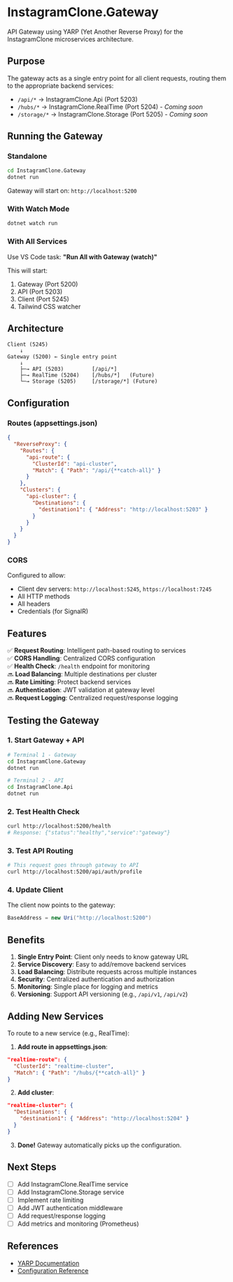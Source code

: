 # InstagramClone.Gateway

API Gateway using YARP (Yet Another Reverse Proxy) for the InstagramClone microservices architecture.

## Purpose

The gateway acts as a single entry point for all client requests, routing them to the appropriate backend services:
- `/api/*` → InstagramClone.Api (Port 5203)
- `/hubs/*` → InstagramClone.RealTime (Port 5204) - *Coming soon*
- `/storage/*` → InstagramClone.Storage (Port 5205) - *Coming soon*

## Running the Gateway

### Standalone
```bash
cd InstagramClone.Gateway
dotnet run
```
Gateway will start on: `http://localhost:5200`

### With Watch Mode
```bash
dotnet watch run
```

### With All Services
Use VS Code task: **"Run All with Gateway (watch)"**

This will start:
1. Gateway (Port 5200)
2. API (Port 5203)
3. Client (Port 5245)
4. Tailwind CSS watcher

## Architecture

```
Client (5245)
    ↓
Gateway (5200) ← Single entry point
    ↓
    ├─→ API (5203)         [/api/*]
    ├─→ RealTime (5204)    [/hubs/*]   (Future)
    └─→ Storage (5205)     [/storage/*] (Future)
```

## Configuration

### Routes (appsettings.json)

```json
{
  "ReverseProxy": {
    "Routes": {
      "api-route": {
        "ClusterId": "api-cluster",
        "Match": { "Path": "/api/{**catch-all}" }
      }
    },
    "Clusters": {
      "api-cluster": {
        "Destinations": {
          "destination1": { "Address": "http://localhost:5203" }
        }
      }
    }
  }
}
```

### CORS

Configured to allow:
- Client dev servers: `http://localhost:5245`, `https://localhost:7245`
- All HTTP methods
- All headers
- Credentials (for SignalR)

## Features

✅ **Request Routing**: Intelligent path-based routing to services  
✅ **CORS Handling**: Centralized CORS configuration  
✅ **Health Check**: `/health` endpoint for monitoring  
🔜 **Load Balancing**: Multiple destinations per cluster  
🔜 **Rate Limiting**: Protect backend services  
🔜 **Authentication**: JWT validation at gateway level  
🔜 **Request Logging**: Centralized request/response logging  

## Testing the Gateway

### 1. Start Gateway + API
```bash
# Terminal 1 - Gateway
cd InstagramClone.Gateway
dotnet run

# Terminal 2 - API
cd InstagramClone.Api
dotnet run
```

### 2. Test Health Check
```bash
curl http://localhost:5200/health
# Response: {"status":"healthy","service":"gateway"}
```

### 3. Test API Routing
```bash
# This request goes through gateway to API
curl http://localhost:5200/api/auth/profile
```

### 4. Update Client
The client now points to the gateway:
```csharp
BaseAddress = new Uri("http://localhost:5200")
```

## Benefits

1. **Single Entry Point**: Client only needs to know gateway URL
2. **Service Discovery**: Easy to add/remove backend services
3. **Load Balancing**: Distribute requests across multiple instances
4. **Security**: Centralized authentication and authorization
5. **Monitoring**: Single place for logging and metrics
6. **Versioning**: Support API versioning (e.g., `/api/v1`, `/api/v2`)

## Adding New Services

To route to a new service (e.g., RealTime):

1. **Add route in appsettings.json**:
```json
"realtime-route": {
  "ClusterId": "realtime-cluster",
  "Match": { "Path": "/hubs/{**catch-all}" }
}
```

2. **Add cluster**:
```json
"realtime-cluster": {
  "Destinations": {
    "destination1": { "Address": "http://localhost:5204" }
  }
}
```

3. **Done!** Gateway automatically picks up the configuration.

## Next Steps

- [ ] Add InstagramClone.RealTime service
- [ ] Add InstagramClone.Storage service
- [ ] Implement rate limiting
- [ ] Add JWT authentication middleware
- [ ] Add request/response logging
- [ ] Add metrics and monitoring (Prometheus)

## References

- [YARP Documentation](https://microsoft.github.io/reverse-proxy/)
- [Configuration Reference](https://microsoft.github.io/reverse-proxy/articles/config-files.html)

